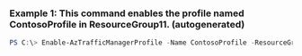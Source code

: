 ### Example 1: This command enables the profile named ContosoProfile in ResourceGroup11. (autogenerated)
```powershell
PS C:\> Enable-AzTrafficManagerProfile -Name ContosoProfile -ResourceGroupName ResourceGroup11
```

